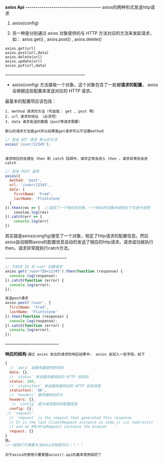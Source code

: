 **axios Api**
**--------------------------------------**
axios的两种形式发送http请求
1. axios(config)


2. 另一种是分别通过 axios 对象提供的与 HTTP 方法对应的方法来发起请求，如： axios.get() , axios.post() , axios.delete()

```
axios.get(url)
axios.post(url,data)
axios.delete(url)
axios.update(url)
axios.put(url,data)
```
**----------------------------------------**

- axios(config) 方法接收一个对象，这个对象包含了一些**对请求的配置**， axios 会根据这些配置来发送对应的 HTTP 请求。

最基本的配置项应该包括：
```
1. method 请求的方法（可选值： get , post 等）
2. url 请求的地址 （必须项）
3. data 请求发送的数据（post等请求需要）

```
`默认的请求方法是get所以如果是get请求可以不设置method`

```js
// 发送 GET 请求 默认的方法
axios('/user/12345');
  
```
`请求响应的处理在 then 和 catch 回调中，请求正常会进入 then ，请求异常则会进 catch`
```js
// 发送 POST 请求
axios({
  method: 'post',
  url: '/user/12345',
  data: {
    firstName: 'Fred',
    lastName: 'Flintstone'
  }
}).then(res => {  //返回了一个响应的对象，一个响应的对象的结构在下文进行说明
    consloe.log(res)
}).catch(err => {
    console.log(err)
})

```
其实就是axios(congfig)接受了一个对象，规定了http请求的配置信息。然后axios自动按照axios的配置信息自动的发送了相应的http请求。请求成功就执行then，请求异常就执行catch方法。


**-------------------------------**
```js
// 为给定 ID 的 user 创建请求
axios.get('/user?ID=12345').then(function (response) {
  console.log(response);
}).catch(function (error) {
  console.log(error);
});

```
```js
发送post请求
axios.post('/user', {
  firstName: 'Fred',
  lastName: 'Flintstone'
}).then(function (response) {
  console.log(response);
}).catch(function (error) {
  console.log(error);
});

```
**---------------------------**

**响应的结构**
`通过 axios 发出的请求的响应结果中， axios 会加入一些字段，如下`

```js
{
  // `data` 由服务器提供的响应
  data: {},
  // `status` 来自服务器响应的 HTTP 状态码
  status: 200,
  // `statusText` 来自服务器响应的 HTTP 状态信息
  statusText: 'OK',
  // `headers` 服务器响应的头
  headers: {},
   // `config` 是为请求提供的配置信息
  config: {},
 // 'request'
  // `request` is the request that generated this response
  // It is the last ClientRequest instance in node.js (in redirects)
  // and an XMLHttpRequest instance the browser
  request: {}
}
处。
//一般我们只需要关注data字段就可以！！！！
```

`对于axios的使用只要掌握axios().api的基本使用就好了`